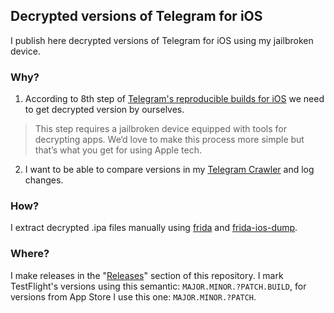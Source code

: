 ## Decrypted versions of Telegram for iOS

I publish here decrypted versions of Telegram for iOS using my jailbroken device.

### Why?

1. According to 8th step of [Telegram's reproducible builds for iOS](https://core.telegram.org/reproducible-builds#reproducible-builds-for-ios) we need to get decrypted version by ourselves.

> This step requires a jailbroken device equipped with tools for decrypting apps. We‘d love to make this process more simple but that’s what you get for using Apple tech.

2. I want to be able to compare versions in my [Telegram Crawler](https://github.com/MarshalX/telegram-crawler) and log changes.

### How?

I extract decrypted .ipa files manually using [frida](https://github.com/frida/frida) and [frida-ios-dump](https://github.com/AloneMonkey/frida-ios-dump).

### Where?

I make releases in the "[Releases](https://github.com/MarshalX/decrypted-telegram-ios/releases)" section of this repository. I mark TestFlight's versions using this semantic: `MAJOR.MINOR.?PATCH.BUILD`, for versions from App Store I use this one: `MAJOR.MINOR.?PATCH`.
